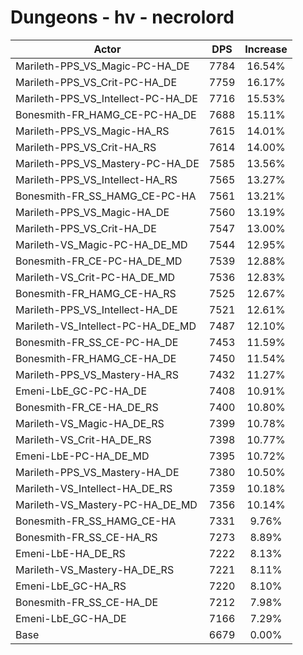 # Dungeons - hv - necrolord
| Actor | DPS | Increase |
|---|:---:|:---:|
|Marileth-PPS_VS_Magic-PC-HA_DE|7784|16.54%|
|Marileth-PPS_VS_Crit-PC-HA_DE|7759|16.17%|
|Marileth-PPS_VS_Intellect-PC-HA_DE|7716|15.53%|
|Bonesmith-FR_HAMG_CE-PC-HA_DE|7688|15.11%|
|Marileth-PPS_VS_Magic-HA_RS|7615|14.01%|
|Marileth-PPS_VS_Crit-HA_RS|7614|14.00%|
|Marileth-PPS_VS_Mastery-PC-HA_DE|7585|13.56%|
|Marileth-PPS_VS_Intellect-HA_RS|7565|13.27%|
|Bonesmith-FR_SS_HAMG_CE-PC-HA|7561|13.21%|
|Marileth-PPS_VS_Magic-HA_DE|7560|13.19%|
|Marileth-PPS_VS_Crit-HA_DE|7547|13.00%|
|Marileth-VS_Magic-PC-HA_DE_MD|7544|12.95%|
|Bonesmith-FR_CE-PC-HA_DE_MD|7539|12.88%|
|Marileth-VS_Crit-PC-HA_DE_MD|7536|12.83%|
|Bonesmith-FR_HAMG_CE-HA_RS|7525|12.67%|
|Marileth-PPS_VS_Intellect-HA_DE|7521|12.61%|
|Marileth-VS_Intellect-PC-HA_DE_MD|7487|12.10%|
|Bonesmith-FR_SS_CE-PC-HA_DE|7453|11.59%|
|Bonesmith-FR_HAMG_CE-HA_DE|7450|11.54%|
|Marileth-PPS_VS_Mastery-HA_RS|7432|11.27%|
|Emeni-LbE_GC-PC-HA_DE|7408|10.91%|
|Bonesmith-FR_CE-HA_DE_RS|7400|10.80%|
|Marileth-VS_Magic-HA_DE_RS|7399|10.78%|
|Marileth-VS_Crit-HA_DE_RS|7398|10.77%|
|Emeni-LbE-PC-HA_DE_MD|7395|10.72%|
|Marileth-PPS_VS_Mastery-HA_DE|7380|10.50%|
|Marileth-VS_Intellect-HA_DE_RS|7359|10.18%|
|Marileth-VS_Mastery-PC-HA_DE_MD|7356|10.14%|
|Bonesmith-FR_SS_HAMG_CE-HA|7331|9.76%|
|Bonesmith-FR_SS_CE-HA_RS|7273|8.89%|
|Emeni-LbE-HA_DE_RS|7222|8.13%|
|Marileth-VS_Mastery-HA_DE_RS|7221|8.11%|
|Emeni-LbE_GC-HA_RS|7220|8.10%|
|Bonesmith-FR_SS_CE-HA_DE|7212|7.98%|
|Emeni-LbE_GC-HA_DE|7166|7.29%|
|Base|6679|0.00%|
